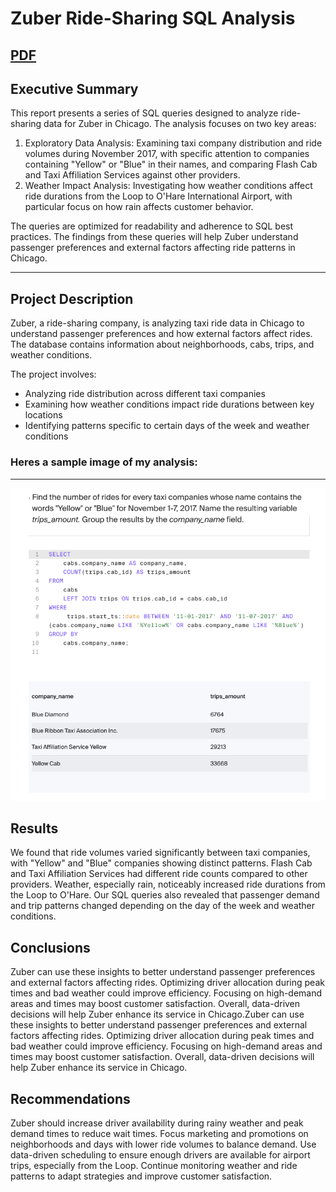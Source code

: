 # Zuber Ride-Sharing SQL Analysis
[PDF](https://github.com/cullenmccutcheon/Project_Portfolio/blob/main/SQL%20Zuber%20Queries/SQL%20Zuber%20Full%20Report.pdf)
---

## Executive Summary

This report presents a series of SQL queries designed to analyze ride-sharing data for Zuber in Chicago. The analysis focuses on two key areas:

1. Exploratory Data Analysis: Examining taxi company distribution and ride volumes during November 2017, with specific attention to companies containing "Yellow" or "Blue" in their names, and comparing Flash Cab and Taxi Affiliation Services against other providers.
2. Weather Impact Analysis: Investigating how weather conditions affect ride durations from the Loop to O'Hare International Airport, with particular focus on how rain affects customer behavior.

The queries are optimized for readability and adherence to SQL best practices. The findings from these queries will help Zuber understand passenger preferences and external factors affecting ride patterns in Chicago.

---

## Project Description

Zuber, a ride-sharing company, is analyzing taxi ride data in Chicago to understand passenger preferences and how external factors affect rides. The database contains information about neighborhoods, cabs, trips, and weather conditions.

The project involves:

- Analyzing ride distribution across different taxi companies
- Examining how weather conditions impact ride durations between key locations
- Identifying patterns specific to certain days of the week and weather conditions

### Heres a sample image of my analysis:

---
![Results](SQLAnalysis.png)


## Results
We found that ride volumes varied significantly between taxi companies, with "Yellow" and "Blue" companies showing distinct patterns. Flash Cab and Taxi Affiliation Services had different ride counts compared to other providers. Weather, especially rain, noticeably increased ride durations from the Loop to O'Hare. Our SQL queries also revealed that passenger demand and trip patterns changed depending on the day of the week and weather conditions.


## Conclusions 
Zuber can use these insights to better understand passenger preferences and external factors affecting rides. Optimizing driver allocation during peak times and bad weather could improve efficiency. Focusing on high-demand areas and times may boost customer satisfaction. Overall, data-driven decisions will help Zuber enhance its service in Chicago.Zuber can use these insights to better understand passenger preferences and external factors affecting rides. Optimizing driver allocation during peak times and bad weather could improve efficiency. Focusing on high-demand areas and times may boost customer satisfaction. Overall, data-driven decisions will help Zuber enhance its service in Chicago.


## Recommendations

Zuber should increase driver availability during rainy weather and peak demand times to reduce wait times. Focus marketing and promotions on neighborhoods and days with lower ride volumes to balance demand. Use data-driven scheduling to ensure enough drivers are available for airport trips, especially from the Loop. Continue monitoring weather and ride patterns to adapt strategies and improve customer satisfaction.
